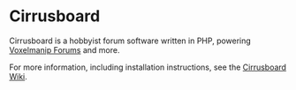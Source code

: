 # Cirrusboard
Cirrusboard is a hobbyist forum software written in PHP, powering [Voxelmanip Forums](https://forum.voxelmanip.se) and more.

For more information, including installation instructions, see the [Cirrusboard Wiki](https://cirrus.voxelmanip.se).
